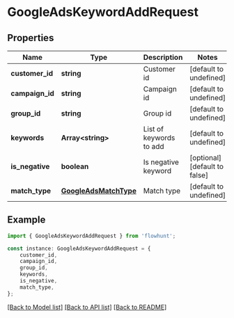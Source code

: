 # GoogleAdsKeywordAddRequest


## Properties

Name | Type | Description | Notes
------------ | ------------- | ------------- | -------------
**customer_id** | **string** | Customer id | [default to undefined]
**campaign_id** | **string** | Campaign id | [default to undefined]
**group_id** | **string** | Group id | [default to undefined]
**keywords** | **Array&lt;string&gt;** | List of keywords to add | [default to undefined]
**is_negative** | **boolean** | Is negative keyword | [optional] [default to false]
**match_type** | [**GoogleAdsMatchType**](GoogleAdsMatchType.md) | Match type | [default to undefined]

## Example

```typescript
import { GoogleAdsKeywordAddRequest } from 'flowhunt';

const instance: GoogleAdsKeywordAddRequest = {
    customer_id,
    campaign_id,
    group_id,
    keywords,
    is_negative,
    match_type,
};
```

[[Back to Model list]](../README.md#documentation-for-models) [[Back to API list]](../README.md#documentation-for-api-endpoints) [[Back to README]](../README.md)
